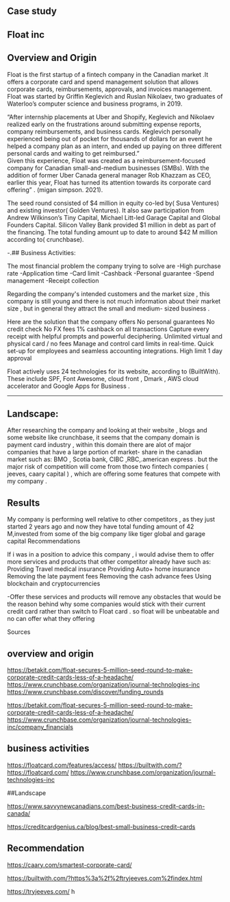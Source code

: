 ## Case study
## Float inc 


## Overview and Origin

 Float is the first startup of a fintech company in the Canadian market .It offers a  corporate card and spend management solution that allows corporate cards, reimbursements, approvals, and invoices management.
Float was started by Griffin Keglevich and Ruslan Nikolaev, two graduates of 
Waterloo’s computer science and business programs, in 2019.

“After internship placements at Uber and Shopify, Keglevich and Nikolaev realized early on the frustrations around submitting expense reports, company reimbursements, and business cards. Keglevich personally experienced being out of pocket for thousands of dollars for an event he helped a company plan as an intern, and ended up paying on three different personal cards and waiting to get reimbursed.”  
Given this experience, Float was created as a reimbursement-focused company for Canadian small-and-medium businesses (SMBs). With the addition of former Uber Canada general manager Rob Khazzam as CEO, earlier this year, Float has turned its attention towards its corporate card offering” . (migan simpson. 2021).

The seed round consisted of $4 million in equity co-led by( Susa Ventures) and existing investor( Golden Ventures). It also saw participation from Andrew Wilkinson’s Tiny Capital, Michael Litt-led Garage Capital and Global Founders Capital. Silicon Valley Bank provided $1 million in debt as part of the financing.  The total funding amount up to date to around $42 M million according to( crunchbase).  




-.## Business Activities:

The most financial problem the company trying to solve are 
-High purchase rate 
-Application time 
-Card limit 
-Cashback
-Personal guarantee 
-Spend management 
-Receipt collection 
 
Regarding the company's intended customers and the market size , this company is still young and there is not much information about their market size , but in general they attract  the small and medium- sized  business .
 
Here are the solution that  the company offers 
No personal guarantees
No credit check
No FX fees 
1% cashback on all transactions
Capture every receipt with helpful prompts and powerful deciphering.
Unlimited virtual and physical card / no fees 
Manage and control card limits in real-time.
Quick set-up for employees and seamless accounting integrations.
High limit 
1 day approval 


Float actively uses 24 technologies for its website, according to (BuiltWith). These include SPF, Font Awesome,  cloud front , Dmark , AWS cloud accelerator  and Google Apps for Business .

-------------------------
## Landscape:
 After researching the company and looking at their website , blogs and some website like crunchbase, it seems that the company domain is  payment card industry  , within this domain there are alot of major companies that have a large portion of  market- share in the canadian market such as:   BMO , Scotia bank, CIBC ,RBC,.american express . but the major risk of competition will come from those two fintech companies ( jeeves, caary capital ) , which are  offering some features that compete with my company . 




## Results

My company is performing well relative to other competitors , as they just started 2 years ago  and now they have total funding amount of  42 M,invested from some of the big company like tiger global and garage capital 
Recommendations

If i was in a position to advice this company , i would advise them to offer more services and products that other competitor already have such as: 
Providing Travel medical insurance 
Providing  Auto+ home  insurance 
Removing the late payment fees
Removing the cash advance fees 
Using blockchain and cryptocurrencies 


-Offer these services and products will remove any obstacles that would be the reason behind why some companies would stick with their current credit card rather than switch to Float card . so float will be unbeatable and no can offer what they offering 


Sources 

## overview and origin 
https://betakit.com/float-secures-5-million-seed-round-to-make-corporate-credit-cards-less-of-a-headache/
https://www.crunchbase.com/organization/journal-technologies-inc
https://www.crunchbase.com/discover/funding_rounds

https://betakit.com/float-secures-5-million-seed-round-to-make-corporate-credit-cards-less-of-a-headache/
https://www.crunchbase.com/organization/journal-technologies-inc/company_financials

## business activities 
https://floatcard.com/features/access/
https://builtwith.com/?https://floatcard.com/
https://www.crunchbase.com/organization/journal-technologies-inc


##Landscape 
 
https://www.savvynewcanadians.com/best-business-credit-cards-in-canada/

https://creditcardgenius.ca/blog/best-small-business-credit-cards


## Recommendation 
https://caary.com/smartest-corporate-card/

https://builtwith.com/?https%3a%2f%2ftryjeeves.com%2findex.html

https://tryjeeves.com/
h

